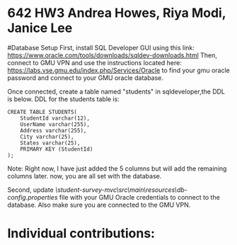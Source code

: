 # 642 HW3 Andrea Howes, Riya Modi, Janice Lee

#Database Setup
First, install SQL Developer GUI using this link: https://www.oracle.com/tools/downloads/sqldev-downloads.html
Then, connect to GMU VPN and use the instructions located here: https://labs.vse.gmu.edu/index.php/Services/Oracle
to find your gmu oracle password and connect to your GMU oracle database.

Once connected, create a table named "students" in sqldeveloper,the DDL is below.
DDL for the students table is:
```
CREATE TABLE STUDENTS(
	StudentId varchar(12),
	UserName varchar(255),
	Address varchar(255),
	City varchar(25),
	States varchar(25),
	PRIMARY KEY (StudentId)
);
```
Note: Right now, I have just added the 5 columns but will add the remaining columns later.
now, you are all set with the database.

Second, update *\student-survey-mvc\src\main\resources\db-config.properties* file with your GMU Oracle credentials to connect to the database.
Also make sure you are connected to the GMU VPN.


# Individual contributions:
